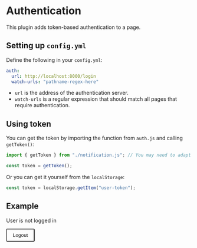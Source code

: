 # Authentication

This plugin adds token-based authentication to a page.

## Setting up `config.yml`

Define the following in your `config.yml`:

```yml
auth:
  url: http://localhost:8000/login
  watch-urls: "pathname-regex-here"
```

* `url` is the address of the authentication server.
* `watch-urls` is a regular expression that should match all pages that require authentication.

## Using token

You can get the token by importing the function from `auth.js` and calling `getToken()`:

```javascript
import { getToken } from "./notification.js"; // You may need to adapt the path

const token = getToken();
```

Or you can get it yourself from the `localStorage`:

```javascript
const token = localStorage.getItem("user-token");
```

## Example

<p id="token-msg">User is not logged in</p>

<button id="logout" style="background-color: var(--md-primary-fg-color); color: var(--md-primary-bg-color); border-radius: 3px; padding: 0.5rem 1rem;">Logout</button>

<script>
    const token = localStorage.getItem("user-token");
    const logout = document.getElementById("logout");
    if (token) {
        const container = document.getElementById("token-msg")
        container.innerHTML = `User is logged in. Token is ${token}`;
        logout.onclick = () => {
            localStorage.removeItem("user-token");
            window.location.reload();
        }
    }


</script>
